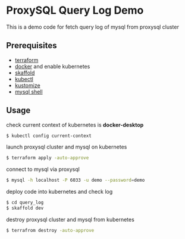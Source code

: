 # ProxySQL Query Log Demo

This is a demo code for fetch query log of mysql from proxysql cluster

## Prerequisites
- [terraform](https://www.terraform.io/downloads.html)
- [docker](https://www.docker.com/products/docker-desktop) and enable kubernetes
- [skaffold](https://skaffold.dev/docs/install/)
- [kubectl](https://kubernetes.io/docs/tasks/tools/install-kubectl/)
- [kustomize](https://kubectl.docs.kubernetes.io/installation/kustomize)
- [mysql shell](https://dev.mysql.com/doc/mysql-shell/8.0/en/mysql-shell-install.html)
## Usage
check current context of kubernetes is __docker-desktop__
```bash
$ kubectl config current-context
```
launch proxysql cluster and mysql on kubernetes
```bash
$ terraform apply -auto-approve
```
connect to mysql via proxysql
```bash
$ mysql -h localhost -P 6033 -u demo --password=demo
```
deploy code into kubernetes and check log
```bash
$ cd query_log
$ skaffold dev
```
destroy proxysql cluster and mysql from kubernetes
```bash
$ terrafrom destroy -auto-approve
```
